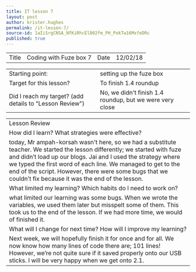 ```yaml
---
title: IT lesson 7
layout: post
author: krister.hughes
permalink: /it-lesson-7/
source-id: 1aIiSrgCNSA_NfKiRhcEl802fm_PH_PokTw16MxfeDRc
published: true
---
```

<table>
  <tr>
    <td>Title</td>
    <td>Coding with Fuze box 7</td>
    <td>Date</td>
    <td>12/02/18</td>
  </tr>
</table>


<table>
  <tr>
    <td>Starting point:</td>
    <td>setting up the fuze box</td>
  </tr>
  <tr>
    <td>Target for this lesson?</td>
    <td>To finish 1.4 roundup</td>
  </tr>
  <tr>
    <td>Did I reach my target? 
(add details to "Lesson Review")</td>
    <td>No, we didn't finish 1.4 roundup, but we were very close</td>
  </tr>
</table>


<table>
  <tr>
    <td>Lesson Review</td>
  </tr>
  <tr>
    <td>How did I learn? What strategies were effective? </td>
  </tr>
  <tr>
    <td>today, Mr ampah-korsah wasn't here, so we had a substitute teacher. We started the lesson differently; we started with fuze and didn’t load up our blogs. Jai and I used the strategy where we typed the first word of each line. We managed to get to the end of the script. However, there were some bugs that we couldn’t fix because it was the end of the lesson.</td>
  </tr>
  <tr>
    <td>What limited my learning? Which habits do I need to work on? </td>
  </tr>
  <tr>
    <td>what limited our learning was some bugs. When we wrote the variables, we used them later but misspelt some of them. This took us to the end of the lesson. If we had more time, we would of finished it.</td>
  </tr>
  <tr>
    <td>What will I change for next time? How will I improve my learning?</td>
  </tr>
  <tr>
    <td>Next week, we will hopefully finish it for once and for all. We now know how many lines of code there are; 101 lines! However, we’re not quite sure if it saved properly onto our USB sticks. I will be very happy when we get onto 2.1.</td>
  </tr>
</table>


